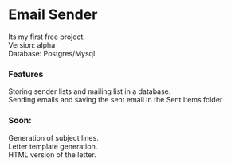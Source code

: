 # Email Sender
Its my first free project.  
Version: alpha  
Database: Postgres/Mysql  

### Features
Storing sender lists and mailing list in a database.  
Sending emails and saving the sent email in the Sent Items folder  

### Soon:
Generation of subject lines.  
Letter template generation.  
HTML version of the letter.  
